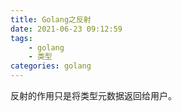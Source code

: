 ```yaml
---
title: Golang之反射
date: 2021-06-23 09:12:59
tags:
    - golang
    - 类型
categories: golang
---
```


反射的作用只是将类型元数据返回给用户。


